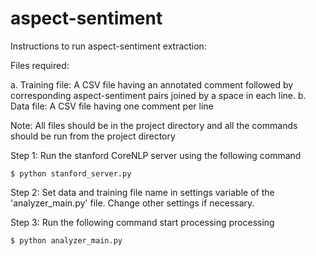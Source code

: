# aspect-sentiment
Instructions to run aspect-sentiment extraction:

Files required:

a. Training file: A CSV file having an annotated comment followed by corresponding
   aspect-sentiment pairs joined by a space in each line.
b. Data file: A CSV file having one comment per line


Note: All files should be in the project directory and all the commands should be
run from the project directory

Step 1: Run the stanford CoreNLP server using the following command

    $ python stanford_server.py

Step 2: Set data and training file name in settings variable of the 'analyzer_main.py' file.
    Change other settings if necessary.

Step 3: Run the following command start processing processing

    $ python analyzer_main.py


